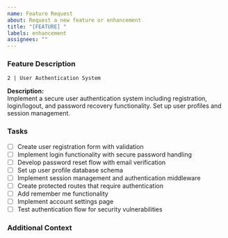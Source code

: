 ```yaml
---
name: Feature Request
about: Request a new feature or enhancement
title: "[FEATURE] "
labels: enhancement
assignees: ""
---
```


### **Feature Description**  
<!-- Replace the example below with your feature -->  
`2 | User Authentication System`  

**Description:**  
Implement a secure user authentication system including registration, login/logout, and password recovery functionality. Set up user profiles and session management.  

### **Tasks**  
- [ ] Create user registration form with validation  
- [ ] Implement login functionality with secure password handling  
- [ ] Develop password reset flow with email verification  
- [ ] Set up user profile database schema  
- [ ] Implement session management and authentication middleware  
- [ ] Create protected routes that require authentication  
- [ ] Add remember me functionality  
- [ ] Implement account settings page  
- [ ] Test authentication flow for security vulnerabilities  

### **Additional Context**  
<!-- Add screenshots, mockups, or references here -->  
